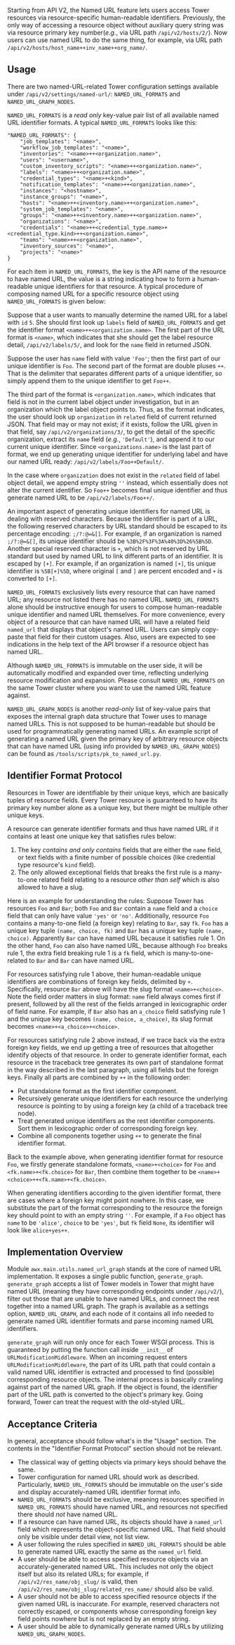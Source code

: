 Starting from API V2, the Named URL feature lets users access Tower resources via resource-specific human-readable identifiers. Previously, the only way of accessing a resource object without auxiliary query string was via resource primary key number(*e.g.*, via URL path `/api/v2/hosts/2/`). Now users can use named URL to do the same thing, for example, via URL path `/api/v2/hosts/host_name++inv_name++org_name/`.


## Usage

There are two named-URL-related Tower configuration settings available under `/api/v2/settings/named-url/`: `NAMED_URL_FORMATS` and `NAMED_URL_GRAPH_NODES`.

`NAMED_URL_FORMATS` is a *read only* key-value pair list of all available named URL identifier formats. A typical `NAMED_URL_FORMATS` looks like this:
```
"NAMED_URL_FORMATS": {
    "job_templates": "<name>",
    "workflow_job_templates": "<name>",
    "inventories": "<name>++<organization.name>",
    "users": "<username>",
    "custom_inventory_scripts": "<name>++<organization.name>",
    "labels": "<name>++<organization.name>",
    "credential_types": "<name>+<kind>",
    "notification_templates": "<name>++<organization.name>",
    "instances": "<hostname>",
    "instance_groups": "<name>",
    "hosts": "<name>++<inventory.name>++<organization.name>",
    "system_job_templates": "<name>",
    "groups": "<name>++<inventory.name>++<organization.name>",
    "organizations": "<name>",
    "credentials": "<name>++<credential_type.name>+<credential_type.kind>++<organization.name>",
    "teams": "<name>++<organization.name>",
    "inventory_sources": "<name>",
    "projects": "<name>"
}
```
For each item in `NAMED_URL_FORMATS`, the key is the API name of the resource to have named URL, the value is a string indicating how to form a human-readable unique identifiers for that resource. A typical procedure of composing named URL for a specific resource object using `NAMED_URL_FORMATS` is given below:

Suppose that a user wants to manually determine the named URL for a label with `id` `5`. She should first look up `labels` field of `NAMED_URL_FORMATS` and get the identifier format `<name>++<organization.name>`. The first part of the URL format is `<name>`, which indicates that she should get the label resource detail, `/api/v2/labels/5/`, and look for the `name` field in returned JSON.

Suppose the user has `name` field with value `'Foo'`; then the first part of our unique identifier is `Foo`. The second part of the format are double pluses `++`. That is the delimiter that separates different parts of a unique identifier, so simply append them to the unique identifier to get `Foo++`.

The third part of the format is `<organization.name>`, which indicates that field is not in the current label object under investigation, but in an organization which the label object points to. Thus, as the format indicates, the user should look up `organization` in `related` field of current returned JSON. That field may or may not exist; if it exists, follow the URL given in that field, say `/api/v2/organizations/3/`, to get the detail of the specific organization, extract its `name` field (*e.g.*, `'Default'`), and append it to our current unique identifier. Since `<organizations.name>` is the last part of format, we end up generating unique identifier for underlying label and have our named URL ready: `/api/v2/labels/Foo++Default/`.

In the case where `organization` does not exist in the `related` field of label object detail, we append empty string `''` instead, which essentially does not alter the current identifier. So `Foo++` becomes final unique identifier and thus generate named URL to be `/api/v2/labels/Foo++/`.

An important aspect of generating unique identifiers for named URL is dealing with reserved characters. Because the identifier is part of a URL, the following reserved characters by URL standard should be escaped to its percentage encoding: `;/?:@=&[]`. For example, if an organization is named `;/?:@=&[]`, its unique identifier should be `%3B%2F%3F%3A%40%3D%26%5B%5D`. Another special reserved character is `+`, which is not reserved by URL standard but used by named URL to link different parts of an identifier. It is escaped by `[+]`. For example, if an organization is named `[+]`, tis unique identifier is `%5B[+]%5D`, where original `[` and `]` are percent encoded and `+` is converted to `[+]`.

`NAMED_URL_FORMATS` exclusively lists every resource that can have named URL; any resource not listed there has no named URL. `NAMED_URL_FORMATS` alone should be instructive enough for users to compose human-readable unique identifier and named URL themselves. For more convenience, every object of a resource that can have named URL will have a related field `named_url` that displays that object's named URL. Users can simply copy-paste that field for their custom usages. Also, users are expected to see indications in the help text of the API browser if a resource object has named URL.

Although `NAMED_URL_FORMATS` is immutable on the user side, it will be automatically modified and expanded over time, reflecting underlying resource modification and expansion. Please consult `NAMED_URL_FORMATS` on the same Tower cluster where you want to use the named URL feature against.

`NAMED_URL_GRAPH_NODES` is another *read-only* list of key-value pairs that exposes the internal graph data structure that Tower uses to manage named URLs. This is not supposed to be human-readable but should be used for programmatically generating named URLs. An example script of generating a named URL given the primary key of arbitrary resource objects that can have named URL (using info provided by `NAMED_URL_GRAPH_NODES`) can be found as `/tools/scripts/pk_to_named_url.py`.


## Identifier Format Protocol

Resources in Tower are identifiable by their unique keys, which are basically tuples of resource fields. Every Tower resource is guaranteed to have its primary key number alone as a unique key, but there might be multiple other unique keys.

A resource can generate identifier formats and thus have named URL if it contains at least one unique key that satisfies rules below:

1. The key *contains and only contains* fields that are either the `name` field, or text fields with a finite number of possible choices (like credential type resource's `kind` field).
2. The only allowed exceptional fields that breaks the first rule is a many-to-one related field relating to a resource *other than self* which is also allowed to have a slug.

Here is an example for understanding the rules: Suppose Tower has resources `Foo` and `Bar`; both `Foo` and `Bar` contain a `name` field and a `choice` field that can only have value `'yes'` or `'no'`. Additionally, resource `Foo` contains a many-to-one field (a foreign key) relating to `Bar`, say `fk`. `Foo` has a unique key tuple `(name, choice, fk)` and `Bar` has a unique key tuple `(name, choice)`. Apparently `Bar` can have named URL because it satisfies rule 1. On the other hand, `Foo` can also have named URL, because although `Foo` breaks rule 1, the extra field breaking rule 1 is a `fk` field, which is many-to-one-related to `Bar` and `Bar` can have named URL.

For resources satisfying rule 1 above, their human-readable unique identifiers are combinations of foreign key fields, delimited by `+`. Specifically, resource `Bar` above will have the slug format `<name>+<choice>`. Note the field order matters in slug format: `name` field always comes first if present, followed by all the rest of the fields arranged in lexicographic order of field name. For example, if `Bar` also has an `a_choice` field satisfying rule 1 and the unique key becomes `(name, choice, a_choice)`, its slug format becomes `<name>+<a_choice>+<choice>`.

For resources satisfying rule 2 above instead, if we trace back via the extra foreign key fields, we end up getting a tree of resources that altogether identify objects of that resource. In order to generate identifier format, each resource in the traceback tree generates its own part of standalone format in the way described in the last paragraph, using all fields but the foreign keys. Finally all parts are combined by `++` in the following order:

* Put standalone format as the first identifier component.
* Recursively generate unique identifiers for each resource the underlying resource is pointing to by using a foreign key (a child of a traceback tree node).
* Treat generated unique identifiers as the rest identifier components. Sort them in lexicographic order of corresponding foreign key.
* Combine all components together using `++` to generate the final identifier format.

Back to the example above, when generating identifier format for resource `Foo`, we firstly generate standalone formats, `<name>+<choice>` for `Foo` and `<fk.name>+<fk.choice>` for `Bar`, then combine them together to be `<name>+<choice>++<fk.name>+<fk.choice>`.

When generating identifiers according to the given identifier format, there are cases where a foreign key might point nowhere. In this case, we substitute the part of the format corresponding to the resource the foreign key should point to with an empty string `''`. For example, if a `Foo` object has `name` to be `'alice'`, `choice` to be `'yes'`, but `fk` field `None`, its identifier will look like `alice+yes++`.


## Implementation Overview

Module `awx.main.utils.named_url_graph` stands at the core of named URL implementation. It exposes a single public function, `generate_graph`. `generate_graph` accepts a list of Tower models in Tower that might have named URL (meaning they have corresponding endpoints under `/api/v2/`), filter out those that are unable to have named URLs, and connect the rest together into a named URL graph. The graph is available as a settings option, `NAMED_URL_GRAPH`, and each node of it contains all info needed to generate named URL identifier formats and parse incoming named URL identifiers.

`generate_graph` will run only once for each Tower WSGI process. This is guaranteed by putting the function call inside `__init__` of `URLModificationMiddleware`. When an incoming request enters `URLModificationMiddleware`, the part of its URL path that could contain a valid named URL identifier is extracted and processed to find (possible) corresponding resource objects. The internal process is basically crawling against part of the named URL graph. If the object is found, the identifier part of the URL path is converted to the object's primary key. Going forward, Tower can treat the request with the old-styled URL.


## Acceptance Criteria

In general, acceptance should follow what's in the "Usage" section. The contents in the "Identifier Format Protocol" section should not be relevant.

* The classical way of getting objects via primary keys should behave the same.
* Tower configuration for named URL should work as described. Particularly, `NAMED_URL_FORMATS` should be immutable on the user's side and display accurately-named URL identifier format info.
* `NAMED_URL_FORMATS` should be exclusive, meaning resources specified in `NAMED_URL_FORMATS` should have named URL, and resources not specified there should *not* have named URL.
* If a resource can have named URL, its objects should have a `named_url` field which represents the object-specific named URL. That field should only be visible under detail view, not list view.
* A user following the rules specified in `NAMED_URL_FORMATS` should be able to generate named URL exactly the same as the `named_url` field.
* A user should be able to access specified resource objects via an accurately-generated named URL. This includes not only the object itself but also its related URLs; for example, if `/api/v2/res_name/obj_slug/` is valid, then `/api/v2/res_name/obj_slug/related_res_name/` should also be valid.
* A user should not be able to access specified resource objects if the given named URL is inaccurate. For example, reserved characters not correctly escaped, or components whose corresponding foreign key field points nowhere but is not replaced by an empty string.
* A user should be able to dynamically generate named URLs by utilizing `NAMED_URL_GRAPH_NODES`.
